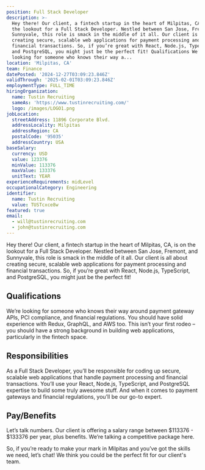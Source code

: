 ```yaml
---
position: Full Stack Developer
description: >-
  Hey there! Our client, a fintech startup in the heart of Milpitas, CA, is on
  the lookout for a Full Stack Developer. Nestled between San Jose, Fremont, and
  Sunnyvale, this role is smack in the middle of it all. Our client is all about
  creating secure, scalable web applications for payment processing and
  financial transactions. So, if you’re great with React, Node.js, TypeScript,
  and PostgreSQL, you might just be the perfect fit! Qualifications We’re
  looking for someone who knows their way a...
location: 'Milpitas, CA'
team: Finance
datePosted: '2024-12-27T03:09:23.846Z'
validThrough: '2025-02-01T03:09:23.846Z'
employmentType: FULL_TIME
hiringOrganization:
  name: Tustin Recruiting
  sameAs: 'https://www.tustinrecruiting.com/'
  logo: /images/LOGO1.png
jobLocation:
  streetAddress: 11896 Corporate Blvd.
  addressLocality: Milpitas
  addressRegion: CA
  postalCode: '95035'
  addressCountry: USA
baseSalary:
  currency: USD
  value: 123376
  minValue: 113376
  maxValue: 133376
  unitText: YEAR
experienceRequirements: midLevel
occupationalCategory: Engineering
identifier:
  name: Tustin Recruiting
  value: TUSTcxce8w
featured: true
email:
  - will@tustinrecruiting.com
  - john@tustinrecruiting.com
---
```




Hey there! Our client, a fintech startup in the heart of Milpitas, CA, is on the lookout for a Full Stack Developer. Nestled between San Jose, Fremont, and Sunnyvale, this role is smack in the middle of it all. Our client is all about creating secure, scalable web applications for payment processing and financial transactions. So, if you’re great with React, Node.js, TypeScript, and PostgreSQL, you might just be the perfect fit! 

## Qualifications
We’re looking for someone who knows their way around payment gateway APIs, PCI compliance, and financial regulations. You should have solid experience with Redux, GraphQL, and AWS too. This isn’t your first rodeo – you should have a strong background in building web applications, particularly in the fintech space.

## Responsibilities
As a Full Stack Developer, you’ll be responsible for coding up secure, scalable web applications that handle payment processing and financial transactions. You’ll use your React, Node.js, TypeScript, and PostgreSQL expertise to build some truly awesome stuff. And when it comes to payment gateways and financial regulations, you’ll be our go-to expert.

## Pay/Benefits
Let’s talk numbers. Our client is offering a salary range between $113376 - $133376 per year, plus benefits. We’re talking a competitive package here. 

So, if you’re ready to make your mark in Milpitas and you’ve got the skills we need, let’s chat! We think you could be the perfect fit for our client's team.
